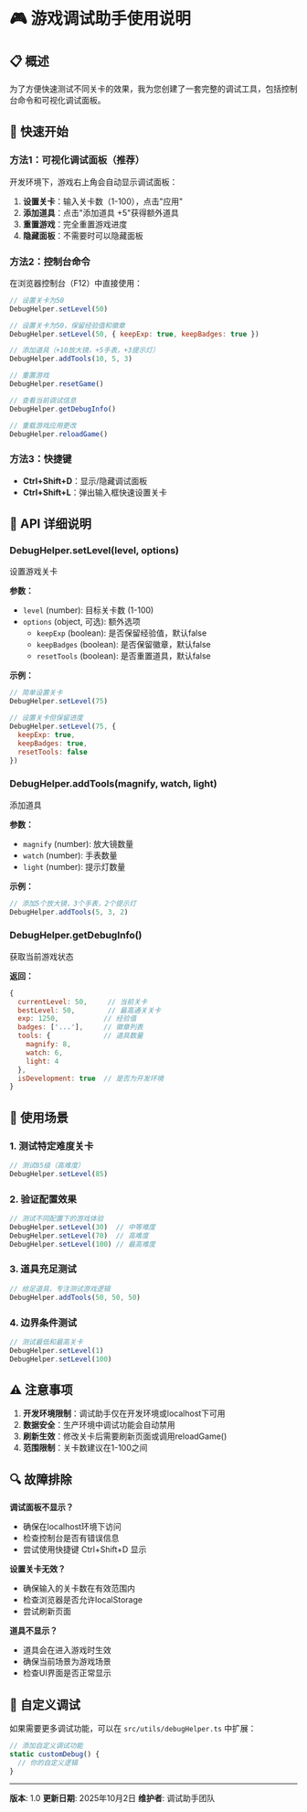 # 🎮 游戏调试助手使用说明

## 📋 概述

为了方便快速测试不同关卡的效果，我为您创建了一套完整的调试工具，包括控制台命令和可视化调试面板。

## 🚀 快速开始

### 方法1：可视化调试面板（推荐）

开发环境下，游戏右上角会自动显示调试面板：

1. **设置关卡**：输入关卡数（1-100），点击"应用"
2. **添加道具**：点击"添加道具 +5"获得额外道具
3. **重置游戏**：完全重置游戏进度
4. **隐藏面板**：不需要时可以隐藏面板

### 方法2：控制台命令

在浏览器控制台（F12）中直接使用：

```javascript
// 设置关卡为50
DebugHelper.setLevel(50)

// 设置关卡为50，保留经验值和徽章
DebugHelper.setLevel(50, { keepExp: true, keepBadges: true })

// 添加道具（+10放大镜，+5手表，+3提示灯）
DebugHelper.addTools(10, 5, 3)

// 重置游戏
DebugHelper.resetGame()

// 查看当前调试信息
DebugHelper.getDebugInfo()

// 重载游戏应用更改
DebugHelper.reloadGame()
```

### 方法3：快捷键

- **Ctrl+Shift+D**：显示/隐藏调试面板
- **Ctrl+Shift+L**：弹出输入框快速设置关卡

## 🔧 API 详细说明

### DebugHelper.setLevel(level, options)

设置游戏关卡

**参数：**
- `level` (number): 目标关卡数 (1-100)
- `options` (object, 可选): 额外选项
  - `keepExp` (boolean): 是否保留经验值，默认false
  - `keepBadges` (boolean): 是否保留徽章，默认false
  - `resetTools` (boolean): 是否重置道具，默认false

**示例：**
```javascript
// 简单设置关卡
DebugHelper.setLevel(75)

// 设置关卡但保留进度
DebugHelper.setLevel(75, {
  keepExp: true,
  keepBadges: true,
  resetTools: false
})
```

### DebugHelper.addTools(magnify, watch, light)

添加道具

**参数：**
- `magnify` (number): 放大镜数量
- `watch` (number): 手表数量
- `light` (number): 提示灯数量

**示例：**
```javascript
// 添加5个放大镜，3个手表，2个提示灯
DebugHelper.addTools(5, 3, 2)
```

### DebugHelper.getDebugInfo()

获取当前游戏状态

**返回：**
```javascript
{
  currentLevel: 50,     // 当前关卡
  bestLevel: 50,        // 最高通关关卡
  exp: 1250,           // 经验值
  badges: ['...'],     // 徽章列表
  tools: {             // 道具数量
    magnify: 8,
    watch: 6,
    light: 4
  },
  isDevelopment: true  // 是否为开发环境
}
```

## 🎯 使用场景

### 1. 测试特定难度关卡
```javascript
// 测试85级（高难度）
DebugHelper.setLevel(85)
```

### 2. 验证配置效果
```javascript
// 测试不同配置下的游戏体验
DebugHelper.setLevel(30)  // 中等难度
DebugHelper.setLevel(70)  // 高难度
DebugHelper.setLevel(100) // 最高难度
```

### 3. 道具充足测试
```javascript
// 给足道具，专注测试游戏逻辑
DebugHelper.addTools(50, 50, 50)
```

### 4. 边界条件测试
```javascript
// 测试最低和最高关卡
DebugHelper.setLevel(1)
DebugHelper.setLevel(100)
```

## ⚠️ 注意事项

1. **开发环境限制**：调试助手仅在开发环境或localhost下可用
2. **数据安全**：生产环境中调试功能会自动禁用
3. **刷新生效**：修改关卡后需要刷新页面或调用reloadGame()
4. **范围限制**：关卡数建议在1-100之间

## 🔍 故障排除

**调试面板不显示？**
- 确保在localhost环境下访问
- 检查控制台是否有错误信息
- 尝试使用快捷键 Ctrl+Shift+D 显示

**设置关卡无效？**
- 确保输入的关卡数在有效范围内
- 检查浏览器是否允许localStorage
- 尝试刷新页面

**道具不显示？**
- 道具会在进入游戏时生效
- 确保当前场景为游戏场景
- 检查UI界面是否正常显示

## 🎨 自定义调试

如果需要更多调试功能，可以在 `src/utils/debugHelper.ts` 中扩展：

```typescript
// 添加自定义调试功能
static customDebug() {
  // 你的自定义逻辑
}
```

---

**版本**: 1.0
**更新日期**: 2025年10月2日
**维护者**: 调试助手团队